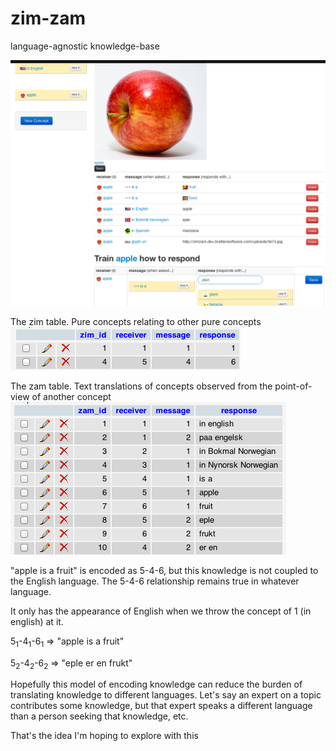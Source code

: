 zim-zam
=======

language-agnostic knowledge-base

![screenshot](http://github.com/chrisbratlien/zim-zam/raw/master/screenshot.png)


The zim table. Pure concepts relating to other pure concepts    
![zim table](http://github.com/chrisbratlien/zim-zam/raw/master/zim.png)


The zam table. Text translations of concepts observed from the point-of-view of another concept    
![zam table](http://github.com/chrisbratlien/zim-zam/raw/master/zam.png)


"apple is a fruit" is encoded as 5-4-6, but this knowledge is not coupled to the English language. The 5-4-6 relationship remains true in whatever language.

It only has the appearance of English when we throw the concept of 1 (in english) at it.

5<sub>1</sub>-4<sub>1</sub>-6<sub>1</sub> => "apple is a fruit"

5<sub>2</sub>-4<sub>2</sub>-6<sub>2</sub> => "eple er en frukt"


Hopefully this model of encoding knowledge can reduce the burden of translating knowledge to different languages. Let's say an expert on a topic contributes some knowledge, but that expert speaks a different language than a person seeking that knowledge, etc.

That's the idea I'm hoping to explore with this